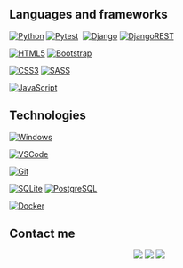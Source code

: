 
## Languages and frameworks
[![Python](https://img.shields.io/badge/Python-3776AB.svg?style=flat&logo=Python&logoColor=white)](https://www.python.org/)
[![Pytest](https://img.shields.io/badge/-Pytest-blue?logo=pytest&logoColor=white&style=flat)](https://docs.pytest.org/en/7.2.x/)&nbsp;
[![Django](https://img.shields.io/badge/Django-092E20.svg?style=flat&logo=Django&logoColor=white)](https://www.djangoproject.com)
[![DjangoREST](https://img.shields.io/badge/DJANGO-REST-ff1709?style=flat&logo=django&logoColor=white&color=ff1709&labelColor=gray)](https://www.django-rest-framework.org)

[![HTML5](https://img.shields.io/badge/HTML5-E34F26.svg?style=flat&logo=HTML5&logoColor=white)](https://html.spec.whatwg.org)
[![Bootstrap](https://img.shields.io/badge/Bootstrap-7952B3.svg?style=flat&logo=Bootstrap&logoColor=white)](https://getbootstrap.com)

[![CSS3](https://img.shields.io/badge/CSS3-1572B6.svg?style=flat&logo=CSS3&logoColor=white)](https://drafts.csswg.org)
[![SASS](https://img.shields.io/badge/Sass-CC6699.svg?style=flat&logo=Sass&logoColor=white)](https://sass-lang.com)

[![JavaScript](https://img.shields.io/badge/JavaScript-F7DF1E.svg?style=flat&logo=JavaScript&logoColor=black)](https://www.javascript.com)

## Technologies
[![Windows](https://img.shields.io/badge/Windows%2011-0078D4.svg?style=flat&logo=Windows-11&logoColor=white)](https://www.microsoft.com)

[![VSCode](https://img.shields.io/badge/Visual%20Studio%20Code-007ACC.svg?style=flat&logo=Visual-Studio-Code&logoColor=white)](https://code.visualstudio.com)

[![Git](https://img.shields.io/badge/Git-F05032.svg?style=flat&logo=Git&logoColor=white)](https://git-scm.com)

[![SQLite](https://img.shields.io/badge/SQLite-003B57.svg?style=flat&logo=SQLite&logoColor=white)](https://sqlite.org)
[![PostgreSQL](https://img.shields.io/badge/PostgreSQL-4169E1.svg?style=flat&logo=PostgreSQL&logoColor=white)](https://www.postgresql.org)

[![Docker](https://img.shields.io/badge/Docker-2496ED.svg?style=flat&logo=Docker&logoColor=white)](https://www.docker.com)


  
## Contact me

  <p align='center'>
    <a href='https://t.me/@Sprin94' target='_blank'><img src='https://img.shields.io/badge/-@Sprin94-blue?logo=telegram&style=for-the-badge&logoColor=white' /></a>
    <a href='https://www.linkedin.com/in/rostovtsev-andrei/' target='_blank'><img src='https://img.shields.io/badge/-@andrei rostovtsev-blue?logo=linkedin&style=for-the-badge&logoColor=white' /></a>
    <a href='mailto: andreyrostovtsew@gmail.com' target='_blank'><img src='https://img.shields.io/badge/-andreyrostovtsew@gmail.com-red?logo=gmail&style=for-the-badge&logoColor=white' />        </a>
  </p>
